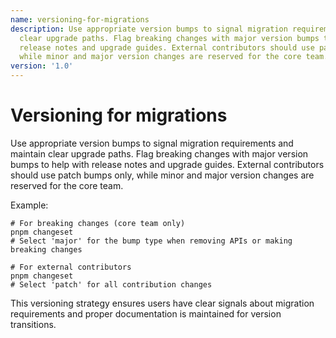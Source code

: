 ```yaml
---
name: versioning-for-migrations
description: Use appropriate version bumps to signal migration requirements and maintain
  clear upgrade paths. Flag breaking changes with major version bumps to help with
  release notes and upgrade guides. External contributors should use patch bumps only,
  while minor and major version changes are reserved for the core team.
version: '1.0'
---
```

# Versioning for migrations

Use appropriate version bumps to signal migration requirements and maintain clear upgrade paths. Flag breaking changes with major version bumps to help with release notes and upgrade guides. External contributors should use patch bumps only, while minor and major version changes are reserved for the core team.

Example:
```
# For breaking changes (core team only)
pnpm changeset
# Select 'major' for the bump type when removing APIs or making breaking changes

# For external contributors
pnpm changeset
# Select 'patch' for all contribution changes
```

This versioning strategy ensures users have clear signals about migration requirements and proper documentation is maintained for version transitions.
